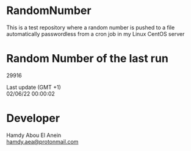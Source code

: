 # RandomNumber    
This is a test repository where a random number is pushed to a file automatically passwordless from a cron job in my Linux CentOS server    
# Random Number of the last run   
29916
      
Last update (GMT +1)    
02/06/22 00:00:02
# Developer    
Hamdy Abou El Anein   
hamdy.aea@protonmail.com
